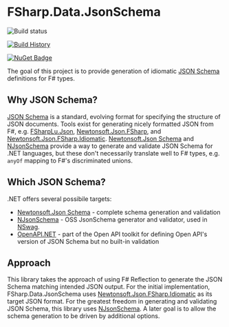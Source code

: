 # FSharp.Data.JsonSchema

![Build status](https://github.com/panesofglass/FSharp.Data.JsonSchema/workflows/CI/badge.svg)

[![Build History](https://buildstats.info/github/chart/panesofglass/FSharp.Data.JsonSchema?branch=master)](https://github.com/panesofglass/FSharp.Data.JsonSchema/actions?query=workflow%3ACI)

[![NuGet Badge](https://buildstats.info/nuget/fsharp.data.jsonschema)](https://www.nuget.org/packages/FSharp.Data.JsonSchema/)

The goal of this project is to provide generation of idiomatic [JSON Schema](https://json-schema.org/) definitions for F# types.

## Why JSON Schema?

[JSON Schema](https://json-schema.org/) is a standard, evolving format for specifying the structure of JSON documents.
Tools exist for generating nicely formatted JSON from F#, e.g. [FSharpLu.Json](https://github.com/Microsoft/fsharplu), [Newtonsoft.Json.FSharp](https://github.com/haf/Newtonsoft.Json.FSharp), and [Newtonsoft.Json.FSharp.Idiomatic](https://github.com/baronfel/Newtonsoft.Json.FSharp.Idiomatic).
[Newtonsoft.Json Schema](https://www.newtonsoft.com/jsonschema) and [NJsonSchema](https://github.com/RicoSuter/NJsonSchema) provide a way to generate and validate JSON Schema for .NET languages, but these don't necessarily translate well to F# types, e.g. `anyOf` mapping to F#'s discriminated unions.

## Which JSON Schema?

.NET offers several possibile targets:

- [Newtonsoft.Json Schema](https://www.newtonsoft.com/jsonschema) - complete schema generation and validation
- [NJsonSchema](https://github.com/RicoSuter/NJsonSchema) - OSS JsonSchema generator and validator, used in [NSwag](https://github.com/RicoSuter/NSwag).
- [OpenAPI.NET](https://github.com/Microsoft/OpenAPI.NET) - part of the Open API toolkit for defining Open API's version of JSON Schema but no built-in validation

## Approach

This library takes the approach of using F# Reflection to generate the JSON Schema matching intended JSON output.
For the initial implementation, FSharp.Data.JsonSchema uses [Newtonsoft.Json.FSharp.Idiomatic](https://github.com/baronfel/Newtonsoft.Json.FSharp.Idiomatic) as its target JSON format.
For the greatest freedom in generating and validating JSON Schema, this library uses [NJsonSchema](https://github.com/RicoSuter/NJsonSchema).
A later goal is to allow the schema generation to be driven by additional options.
